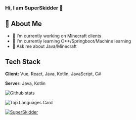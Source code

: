 ### Hi, I am SuperSkidder 👋
## 🚀 About Me

- 🔭 I’m currently working on Minecraft clients
- 🌱 I’m currently learning C++/Springboot/Machine learning
- 💬 Ask me about Java/Minecraft

## Tech Stack

**Client:** Vue, React, Java, Kotlin, JavaScript, C#

**Server:** Java, Kotlin

![Github stats](https://github-readme-stats.vercel.app/api?username=SuperSkidder&show_icons=true&count_private=true)   

![Top Languages Card](https://github-readme-stats.vercel.app/api/top-langs/?username=SuperSkidder)   


<p align="left">
<a href="https://github.com/ryo-ma/github-profile-trophy">
<img src="https://github-profile-trophy.vercel.app/?username=SuperSkidder" alt="SuperSkidder" />
</a>
</p>
